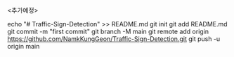 <추가예정>

echo "# Traffic-Sign-Detection" >> README.md
git init
git add README.md
git commit -m "first commit"
git branch -M main
git remote add origin https://github.com/NamkKungGeon/Traffic-Sign-Detection.git
git push -u origin main
